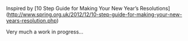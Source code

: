 Inspired by [10 Step Guide for Making Your New Year’s Resolutions]
(http://www.spring.org.uk/2012/12/10-step-guide-for-making-your-new-years-resolution.php)

Very much a work in progress...
